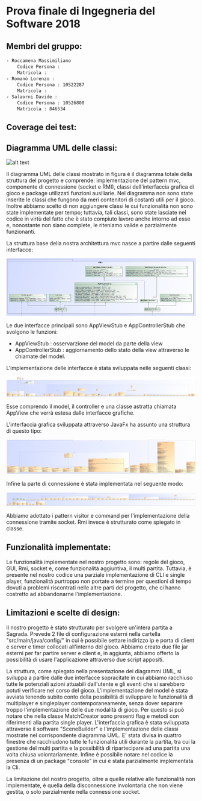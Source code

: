 # Prova finale di Ingegneria del Software 2018 
 
## Membri del gruppo:	

	- Roccamena Massimiliano
		Codice Persona :
		Matricola :
	- Romanò Lorenzo : 
		Codice Persona : 10522287
		Matricola : 
	- Salaorni Davide :
		Codice Persona : 10526800
		Matricola : 846534
	
## Coverage dei test:





## Diagramma UML delle classi:
![alt text](https://github.com/Daveonwave/ing-sw-2018-romano-roccamena-salaorni/blob/master/docs/UML%20completo.png)

Il diagramma UML delle classi mostrato in figura è il diagramma totale della struttura del progetto e comprende: implementazione del pattern mvc, componente di connessione (socket e RMI), classi dell'interfaccia grafica di gioco e package utilizzati funzioni ausiliarie.
Nel diagramma non sono state inserite le classi che fungono da meri contenitori di costanti utili per il gioco. Inoltre abbiamo scelto di non aggiungere classi le cui funzionalità non sono state implementate per tempo; tuttavia, tali classi, sono state lasciate nel codice in virtù del fatto che è stato compiuto lavoro anche intorno ad esse e, nonostante non siano complete, le riteniamo valide e parzialmente funzionanti.

La struttura base della nostra architettura mvc nasce a partire dalle seguenti interfacce:

![alt text](https://github.com/Daveonwave/ing-sw-2018-romano-roccamena-salaorni/blob/master/docs/UML%20mvc%20interfaces.png) 

Le due interfacce principali sono AppViewStub e AppControllerStub che svolgono le funzioni:
- AppViewStub : osservarzione del model da parte della view
- AppControllerStub : aggiornamento dello stato della view attraverso le chiamate del model. 


L'implementazione delle interfacce è stata sviluppata nelle seguenti classi:

![alt text](https://github.com/Daveonwave/ing-sw-2018-romano-roccamena-salaorni/blob/master/docs/UML%20mvc%20structure.png)

Esse comprendo il model, il controller e una classe astratta chiamata AppView che verrà estesa dalle interfacce grafiche.


L'interfaccia grafica sviluppata attraverso JavaFx ha assunto una struttura di questo tipo:

![alt text](https://github.com/Daveonwave/ing-sw-2018-romano-roccamena-salaorni/blob/master/docs/UML%20gui.png)


Infine la parte di connessione è stata implementata nel seguente modo:

![alt text](https://github.com/Daveonwave/ing-sw-2018-romano-roccamena-salaorni/blob/master/docs/UML%20connection.png)

Abbiamo adottato i pattern visitor e command per l'implementazione della connessione tramite socket. Rmi invece è strutturato come spiegato in classe.

## Funzionalità implementate: 

Le funzionalità implementate nel nostro progetto sono: regole del gioco, GUI, Rmi, socket e, come funzionalità aggiuntiva, il multi partita.
Tuttavia, è presente nel nostro codice una parziale implementazione di CLI e single player, funzionalità purtroppo non portate a termine per questioni di tempo dovuti a problemi riscontrati nelle altre parti del progetto, che ci hanno costretto ad abbandonarne l'implementazione. 


## Limitazioni e scelte di design:  

Il nostro progetto è stato strutturato per svolgere un'intera partita a Sagrada.
Prevede 2 file di configurazione esterni nella cartella "src/main/java/config/" in cui è possibile settare indirizzo ip e porta di client e server e timer collocati all'interno del gioco.
Abbiamo creato due file jar esterni per far partire server e client e, in aggiunta, abbiamo offerto la possibilità di usare l'applicazione attraverso due script appositi.

La struttura, come spiegato nella presentazione dei diagrammi UML, si sviluppa a partire dalle due interfacce sopracitate in cui abbiamo racchiuso tutte le potenziali azioni attuabili dall'utente e gli eventi che si sarebbero potuti verificare nel corso del gioco.
L'implementazione del model è stata avviata tenendo subito conto della possibilità di sviluppare le funzionalità di multiplayer e singleplayer contemporaneamente, senza dover separare troppo l'implementazione delle due modalità di gioco. Per questo si può notare che nella classe MatchCreator sono presenti flag e metodi con riferimenti alla partita single player.
L'interfaccia grafica è stata sviluppata attraverso il software "SceneBuilder" e l'implementazione delle classi mostrate nel corrispondente diagramma UML. E' stata divisa in quattro finestre che racchiudono tutte le funzionalità utili durante la partita, tra cui la gestione del multi partita e la possibilità di ripartecipare ad una partita una volta chiusa volontariamente.
Infine è possibile notare nel codice la presenza di un package "console" in cui è stata parzialmente implementata la Cli.

La limitazione del nostro progetto, oltre a quelle relative alle funzionalità non implementate, è quella della disconnessione involontaria che non viene gestita, o solo parzialmente nella connessione socket.  
